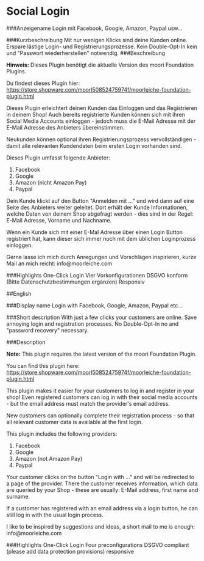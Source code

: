 # Social Login

###Anzeigename
Login mit Facebook, Google, Amazon, Paypal usw...

###Kurzbeschreibung
Mit nur wenigen Klicks sind deine Kunden online. Erspare lästige Login- und Registrierungsprozesse. Kein Double-Opt-In kein und "Passwort wiederherstellen" notwendig.
###Beschreibung
<p><strong>Hinweis:</strong> Dieses Plugin benötigt die aktuelle Version des moori Foundation Plugins.</p>

<p>Du findest dieses Plugin hier: <a href="https://store.shopware.com/moorl50852475974f/moorleiche-foundation-plugin.html">https://store.shopware.com/moorl50852475974f/moorleiche-foundation-plugin.html</a></p>

<p>Dieses Plugin erleichtert deinen Kunden das Einloggen und das Registrieren in deinem Shop! Auch bereits registrierte Kunden können sich mit ihren Social Media Accounts einloggen - jedoch muss die E-Mail Adresse mit der E-Mail Adresse des Anbieters übereinstimmen.</p>

<p>Neukunden können optional ihren Registrierungsprozess vervollständigen - damit alle relevanten Kundendaten beim ersten Login vorhanden sind.</p>

<p>Dieses Plugin umfasst folgende Anbieter:</p>
<ol>
<li>Facebook</li>
<li>Google</li>
<li>Amazon (nicht Amazon Pay)</li>
<li>Paypal</li>
</ol>

<p>Dein Kunde klickt auf den Button "Anmelden mit ..." und wird dann auf eine Seite des Anbieters weiter geleitet. Dort erhält der Kunde Informationen, welche Daten von deinem Shop abgefragt werden - dies sind in der Regel: E-Mail Adresse, Vorname und Nachname.</p>

<p>Wenn ein Kunde sich mit einer E-Mal Adresse über einen Login Button registriert hat, kann dieser sich immer noch mit dem üblichen Loginprozess einloggen.</p>

<p>Gerne lasse ich mich durch Anregungen und Vorschlägen inspirieren, kurze Mail an mich reicht: info@moorleiche.com</p>

###Highlights
One-Click Login
Vier Vorkonfigurationen
DSGVO konform (Bitte Datenschutzbestimmungen ergänzen)
Responsiv

##English

###Display name
Login with Facebook, Google, Amazon, Paypal etc...

###Short description
With just a few clicks your customers are online. Save annoying login and registration processes. No Double-Opt-In no and "password recovery" necessary.

###Description
<p><strong>Note:</strong> This plugin requires the latest version of the moori Foundation Plugin.</p>

<p>You can find this plugin here: <a href="https://store.shopware.com/moorl50852475974f/moorleiche-foundation-plugin.html">https://store.shopware.com/moorl50852475974f/moorleiche-foundation-plugin.html</a></p>

<p>This plugin makes it easier for your customers to log in and register in your shop! Even registered customers can log in with their social media accounts - but the email address must match the provider's email address.</p>

<p>New customers can optionally complete their registration process - so that all relevant customer data is available at the first login.</p>

<p>This plugin includes the following providers:</p>

<ol>
<li>Facebook</li>
<li>Google</li>
<li>Amazon (not Amazon Pay)</li>
<li>Paypal</li>
</ol>

<p>Your customer clicks on the button "Login with ..." and will be redirected to a page of the provider. There the customer receives information, which data are queried by your Shop - these are usually: E-Mail address, first name and surname.</p>

<p>If a customer has registered with an email address via a login button, he can still log in with the usual login process.</p>

<p>I like to be inspired by suggestions and ideas, a short mail to me is enough: info@moorleiche.com</p>

###Highlights
One-Click Login
Four preconfigurations
DSGVO compliant (please add data protection provisions)
responsive
